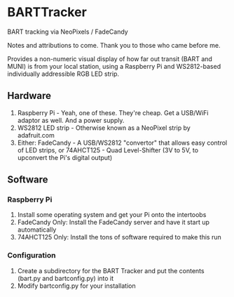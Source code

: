# BARTTracker
BART tracking via NeoPixels / FadeCandy

Notes and attributions to come.  Thank you to those who came before me.

Provides a non-numeric visual display of how far out transit (BART and MUNI) is from your local station, using a Raspberry Pi and WS2812-based individually addressible RGB LED strip.

## Hardware

  1.  Raspberry Pi - Yeah, one of these.  They're cheap.  Get a USB/WiFi adaptor as well.  And a power supply.
  2.  WS2812 LED strip - Otherwise known as a NeoPixel strip by adafruit.com
  3.  Either:
        FadeCandy - A USB/WS2812 "convertor" that allows easy control of LED strips, or
        74AHCT125 - Quad Level-Shifter (3V to 5V, to upconvert the Pi's digital output)

## Software

### Raspberry Pi
  1. Install some operating system and get your Pi onto the intertoobs
  2. FadeCandy Only:  Install the FadeCandy server and have it start up automatically
  3. 74AHCT125 Only:  Install the tons of software required to make this run

### Configuration
  1.  Create a subdirectory for the BART Tracker and put the contents (bart.py and bartconfig.py) into it
  2.  Modify bartconfig.py for your installation
